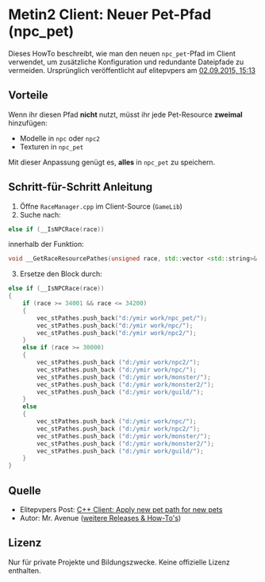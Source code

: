 # Metin2 Client: Neuer Pet-Pfad (npc_pet)

Dieses HowTo beschreibt, wie man den neuen `npc_pet`-Pfad im Client verwendet, um zusätzliche Konfiguration und redundante Dateipfade zu vermeiden. Ursprünglich veröffentlicht auf elitepvpers am [02.09.2015, 15:13](https://www.elitepvpers.com/forum/metin2-pserver-guides-strategies/3851887-c-client-apply-new-pet-path-new-pets.html)

## Vorteile

Wenn ihr diesen Pfad **nicht** nutzt, müsst ihr jede Pet-Resource **zweimal** hinzufügen:
- Modelle in `npc` oder `npc2`
- Texturen in `npc_pet`

Mit dieser Anpassung genügt es, **alles** in `npc_pet` zu speichern.

## Schritt-für-Schritt Anleitung

1. Öffne `RaceManager.cpp` im Client-Source (`GameLib`)
2. Suche nach:

```cpp
else if (__IsNPCRace(race))
```

   innerhalb der Funktion:

```cpp
void __GetRaceResourcePathes(unsigned race, std::vector <std::string>& vec_stPathes)
```

3. Ersetze den Block durch:

```cpp
else if (__IsNPCRace(race))
{
    if (race >= 34001 && race <= 34200)
    {
        vec_stPathes.push_back("d:/ymir work/npc_pet/");
        vec_stPathes.push_back("d:/ymir work/npc/");
        vec_stPathes.push_back("d:/ymir work/npc2/");
    }
    else if (race >= 30000)
    {
        vec_stPathes.push_back ("d:/ymir work/npc2/");
        vec_stPathes.push_back ("d:/ymir work/npc/");
        vec_stPathes.push_back ("d:/ymir work/monster/");
        vec_stPathes.push_back ("d:/ymir work/monster2/");
        vec_stPathes.push_back ("d:/ymir work/guild/");
    } 
    else
    {
        vec_stPathes.push_back ("d:/ymir work/npc/");
        vec_stPathes.push_back ("d:/ymir work/npc2/");
        vec_stPathes.push_back ("d:/ymir work/monster/");
        vec_stPathes.push_back ("d:/ymir work/monster2/");
        vec_stPathes.push_back ("d:/ymir work/guild/");
    }
}
```

## Quelle

- Elitepvpers Post: [C++ Client: Apply new pet path for new pets](https://www.elitepvpers.com/forum/metin2-pserver-guides-strategies/3851887-c-client-apply-new-pet-path-new-pets.html)
- Autor: Mr. Avenue ([weitere Releases & How-To's](http://www.elitepvpers.com/forum/blogs/4818277-mr-avenue/15723-releases-how-tos-von-mr-avenue.html))

## Lizenz

Nur für private Projekte und Bildungszwecke. Keine offizielle Lizenz enthalten.
